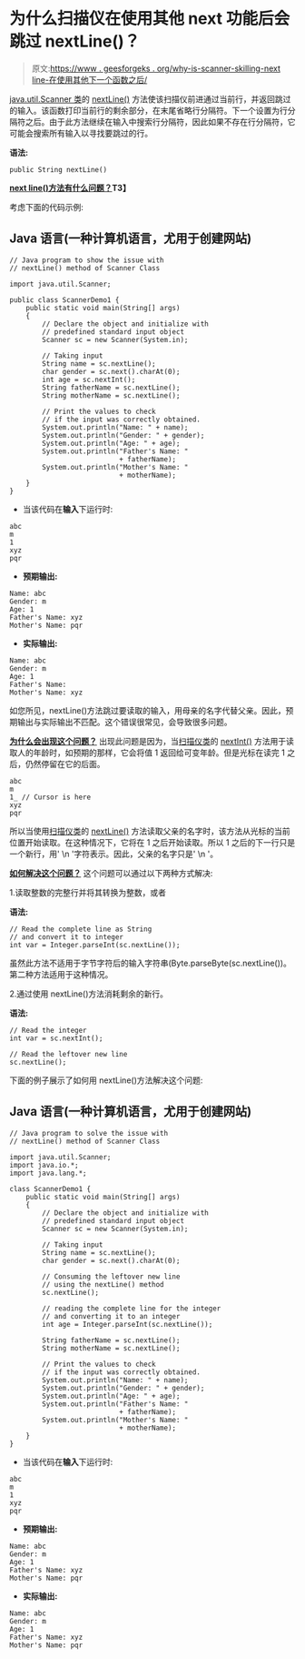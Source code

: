 # 为什么扫描仪在使用其他 next 功能后会跳过 nextLine()？

> 原文:[https://www . geesforgeks . org/why-is-scanner-skilling-next line-在使用其他下一个函数之后/](https://www.geeksforgeeks.org/why-is-scanner-skipping-nextline-after-use-of-other-next-functions/)

[java.util.Scanner 类](https://www.geeksforgeeks.org/scanner-class-in-java/)的 [nextLine()](https://www.geeksforgeeks.org/scanner-nextline-method-in-java-with-examples/) 方法使该扫描仪前进通过当前行，并返回跳过的输入。该函数打印当前行的剩余部分，在末尾省略行分隔符。下一个设置为行分隔符之后。由于此方法继续在输入中搜索行分隔符，因此如果不存在行分隔符，它可能会搜索所有输入以寻找要跳过的行。

**语法:**

```
public String nextLine()
```

**<u>next line()方法有什么问题？</u>T3】**

考虑下面的代码示例:

## Java 语言(一种计算机语言，尤用于创建网站)

```
// Java program to show the issue with
// nextLine() method of Scanner Class

import java.util.Scanner;

public class ScannerDemo1 {
    public static void main(String[] args)
    {
        // Declare the object and initialize with
        // predefined standard input object
        Scanner sc = new Scanner(System.in);

        // Taking input
        String name = sc.nextLine();
        char gender = sc.next().charAt(0);
        int age = sc.nextInt();
        String fatherName = sc.nextLine();
        String motherName = sc.nextLine();

        // Print the values to check
        // if the input was correctly obtained.
        System.out.println("Name: " + name);
        System.out.println("Gender: " + gender);
        System.out.println("Age: " + age);
        System.out.println("Father's Name: "
                           + fatherName);
        System.out.println("Mother's Name: "
                           + motherName);
    }
}
```

*   当该代码在**输入**下运行时:

```
abc
m
1
xyz
pqr
```

*   **预期输出:**

```
Name: abc
Gender: m
Age: 1
Father's Name: xyz
Mother's Name: pqr
```

*   **实际输出:**

```
Name: abc
Gender: m
Age: 1
Father's Name: 
Mother's Name: xyz
```

如您所见，nextLine()方法跳过要读取的输入，用母亲的名字代替父亲。因此，预期输出与实际输出不匹配。这个错误很常见，会导致很多问题。

**<u>为什么会出现这个问题？</u>**
出现此问题是因为，当[扫描仪类](https://www.geeksforgeeks.org/scanner-class-in-java/)的 [nextInt()](https://www.geeksforgeeks.org/scanner-nextint-method-in-java-with-examples/) 方法用于读取人的年龄时，如预期的那样，它会将值 1 返回给可变年龄。但是光标在读完 1 之后，仍然停留在它的后面。

```
abc
m
1_ // Cursor is here
xyz
pqr
```

所以当使用[扫描仪类](https://www.geeksforgeeks.org/scanner-class-in-java/)的 [nextLine()](https://www.geeksforgeeks.org/scanner-nextline-method-in-java-with-examples/) 方法读取父亲的名字时，该方法从光标的当前位置开始读取。在这种情况下，它将在 1 之后开始读取。所以 1 之后的下一行只是一个新行，用' \n '字符表示。因此，父亲的名字只是' \n '。

**<u>如何解决这个问题？</u>**
这个问题可以通过以下两种方式解决:

1.读取整数的完整行并将其转换为整数，或者

**语法:**

```
// Read the complete line as String
// and convert it to integer
int var = Integer.parseInt(sc.nextLine());
```

虽然此方法不适用于字节字符后的输入字符串(Byte.parseByte(sc.nextLine())。第二种方法适用于这种情况。

2.通过使用 nextLine()方法消耗剩余的新行。

**语法:**

```
// Read the integer
int var = sc.nextInt();

// Read the leftover new line
sc.nextLine();
```

下面的例子展示了如何用 nextLine()方法解决这个问题:

## Java 语言(一种计算机语言，尤用于创建网站)

```
// Java program to solve the issue with
// nextLine() method of Scanner Class

import java.util.Scanner;
import java.io.*;
import java.lang.*;

class ScannerDemo1 {
    public static void main(String[] args)
    {
        // Declare the object and initialize with
        // predefined standard input object
        Scanner sc = new Scanner(System.in);

        // Taking input
        String name = sc.nextLine();
        char gender = sc.next().charAt(0);

        // Consuming the leftover new line
        // using the nextLine() method
        sc.nextLine();

        // reading the complete line for the integer
        // and converting it to an integer
        int age = Integer.parseInt(sc.nextLine());

        String fatherName = sc.nextLine();
        String motherName = sc.nextLine();

        // Print the values to check
        // if the input was correctly obtained.
        System.out.println("Name: " + name);
        System.out.println("Gender: " + gender);
        System.out.println("Age: " + age);
        System.out.println("Father's Name: "
                           + fatherName);
        System.out.println("Mother's Name: "
                           + motherName);
    }
}
```

*   当该代码在**输入**下运行时:

```
abc
m
1
xyz
pqr
```

*   **预期输出:**

```
Name: abc
Gender: m
Age: 1
Father's Name: xyz
Mother's Name: pqr
```

*   **实际输出:**

```
Name: abc
Gender: m
Age: 1
Father's Name: xyz
Mother's Name: pqr
```